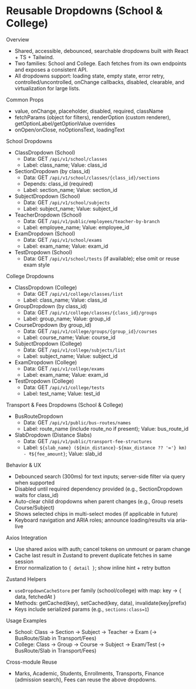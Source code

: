 # Reusable Dropdowns (School & College)

Overview

- Shared, accessible, debounced, searchable dropdowns built with React + TS + Tailwind.
- Two families: School and College. Each fetches from its own endpoints and exposes a consistent API.
- All dropdowns support: loading state, empty state, error retry, controlled/uncontrolled, onChange callbacks, disabled, clearable, and virtualization for large lists.

Common Props

- value, onChange, placeholder, disabled, required, className
- fetchParams (object for filters), renderOption (custom renderer), getOptionLabel/getOptionValue overrides
- onOpen/onClose, noOptionsText, loadingText

School Dropdowns

- ClassDropdown (School)
  - Data: GET `/api/v1/school/classes`
  - Label: class_name; Value: class_id
- SectionDropdown (by class_id)
  - Data: GET `/api/v1/school/classes/{class_id}/sections`
  - Depends: class_id (required)
  - Label: section_name; Value: section_id
- SubjectDropdown (School)
  - Data: GET `/api/v1/school/subjects`
  - Label: subject_name; Value: subject_id
- TeacherDropdown (School)
  - Data: GET `/api/v1/public/employees/teacher-by-branch`
  - Label: employee_name; Value: employee_id
- ExamDropdown (School)
  - Data: GET `/api/v1/school/exams`
  - Label: exam_name; Value: exam_id
- TestDropdown (School)
  - Data: GET `/api/v1/school/tests` (if available); else omit or reuse exam style

College Dropdowns

- ClassDropdown (College)
  - Data: GET `/api/v1/college/classes/list`
  - Label: class_name; Value: class_id
- GroupDropdown (by class_id)
  - Data: GET `/api/v1/college/classes/{class_id}/groups`
  - Label: group_name; Value: group_id
- CourseDropdown (by group_id)
  - Data: GET `/api/v1/college/groups/{group_id}/courses`
  - Label: course_name; Value: course_id
- SubjectDropdown (College)
  - Data: GET `/api/v1/college/subjects/list`
  - Label: subject_name; Value: subject_id
- ExamDropdown (College)
  - Data: GET `/api/v1/college/exams`
  - Label: exam_name; Value: exam_id
- TestDropdown (College)
  - Data: GET `/api/v1/college/tests`
  - Label: test_name; Value: test_id

Transport & Fees Dropdowns (School & College)

- BusRouteDropdown
  - Data: GET `/api/v1/public/bus-routes/names`
  - Label: route_name (include route_no if present); Value: bus_route_id
- SlabDropdown (Distance Slabs)
  - Data: GET `/api/v1/public/transport-fee-structures`
  - Label: `${slab_name} (${min_distance}-${max_distance ?? '∞'} km) - ₹${fee_amount}`; Value: slab_id

Behavior & UX

- Debounced search (300ms) for text inputs; server-side filter via query when supported
- Disabled until required dependency provided (e.g., SectionDropdown waits for class_id)
- Auto-clear child dropdowns when parent changes (e.g., Group resets Course/Subject)
- Shows selected chips in multi-select modes (if applicable in future)
- Keyboard navigation and ARIA roles; announce loading/results via aria-live

Axios Integration

- Use shared axios with auth; cancel tokens on unmount or param change
- Cache last result in Zustand to prevent duplicate fetches in same session
- Error normalization to `{ detail }`; show inline hint + retry button

Zustand Helpers

- `useDropdownCacheStore` per family (school/college) with map: key → { data, fetchedAt }
- Methods: getCached(key), setCached(key, data), invalidate(key|prefix)
- Keys include serialized params (e.g., `sections:class=1`)

Usage Examples

- School: Class → Section → Subject → Teacher → Exam (→ BusRoute/Slab in Transport/Fees)
- College: Class → Group → Course → Subject → Exam/Test (→ BusRoute/Slab in Transport/Fees)

Cross-module Reuse

- Marks, Academic, Students, Enrollments, Transports, Finance (admission search), Fees can reuse the above dropdowns.
